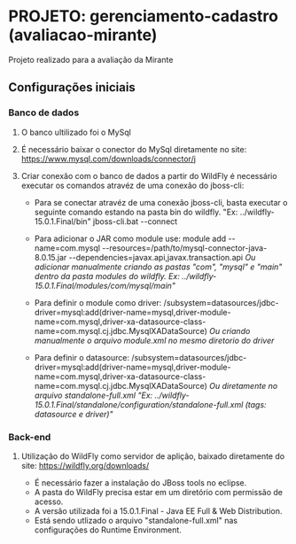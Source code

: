 # PROJETO: gerenciamento-cadastro (avaliacao-mirante)
 Projeto realizado para a  avaliação da Mirante

## Configurações iniciais

### Banco de dados
1. O banco ultilizado foi o MySql

2. É necessário baixar o conector do MySql diretamente no site: https://www.mysql.com/downloads/connector/j
3. Criar conexão com o banco de dados a partir do WildFly é necessário executar os comandos atravéz de uma conexão do jboss-cli:

	- Para se conectar atravéz de uma conexão jboss-cli, basta executar o seguinte comando estando na pasta bin do wildfly. "Ex: ../wildfly-15.0.1.Final/bin"
			jboss-cli.bat --connect

	- Para adicionar o JAR como module use: 
			module add --name=com.mysql --resources=/path/to/mysql-connector-java-8.0.15.jar --dependencies=javax.api,javax.transaction.api
	*Ou adicionar manualmente criando as pastas "com", "mysql" e "main" dentro da pasta modules do wildfly. Ex: ../wildfly-15.0.1.Final/modules/com/mysql/main"*

	- Para definir o module como driver:
			/subsystem=datasources/jdbc-driver=mysql:add(driver-name=mysql,driver-module-name=com.mysql,driver-xa-datasource-class-name=com.mysql.cj.jdbc.MysqlXADataSource)
	*Ou criando manualmente o arquivo module.xml no mesmo diretorio do driver*

	- Para definir o datasource:
			/subsystem=datasources/jdbc-driver=mysql:add(driver-name=mysql,driver-module-name=com.mysql,driver-xa-datasource-class-name=com.mysql.cj.jdbc.MysqlXADataSource)
	*Ou diretamente no arquivo standalone-full.xml "Ex:  ../wildfly-15.0.1.Final/standalone/configuration/standalone-full.xml (tags: datasource e driver)"*

### Back-end
1. Utilização do WildFly como servidor de aplição, baixado diretamente do site: https://wildfly.org/downloads/

	- É necessário fazer a instalação do JBoss tools no eclipse.
	- A pasta do WildFly precisa estar em um diretório com permissão de acesso.
	- A versão utilizada foi a 15.0.1.Final	- Java EE Full & Web Distribution.
	- Está sendo utlizado o arquivo "standalone-full.xml" nas configurações do Runtime Environment.
